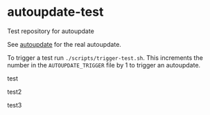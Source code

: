 # autoupdate-test
Test repository for autoupdate

See [autoupdate](https://github.com/chinthakagodawita/autoupdate) for the real autoupdate.

To trigger a test run `./scripts/trigger-test.sh`.
This increments the number in the `AUTOUPDATE_TRIGGER` file by 1 to trigger an
autoupdate.

test


test2


test3

